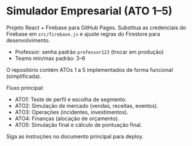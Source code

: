 # Simulador Empresarial (ATO 1–5)

Projeto React + Firebase para GitHub Pages. Substitua as credenciais do Firebase em `src/firebase.js` e ajuste regras do Firestore para desenvolvimento.

- Professor: senha padrão `professor123` (trocar em produção)
- Teams min/max padrão: 3–6

O repositório contém ATOs 1 a 5 implementados de forma funcional (simplificada).

Fluxo principal:
- ATO1: Teste de perfil e escolha de segmento.
- ATO2: Simulação de mercado (vendas, receitas, eventos).
- ATO3: Operações (incidentes, investimentos).
- ATO4: Finanças (alocação de orçamento).
- ATO5: Simulação final e cálculo de pontuação final.

Siga as instruções no documento principal para deploy.
